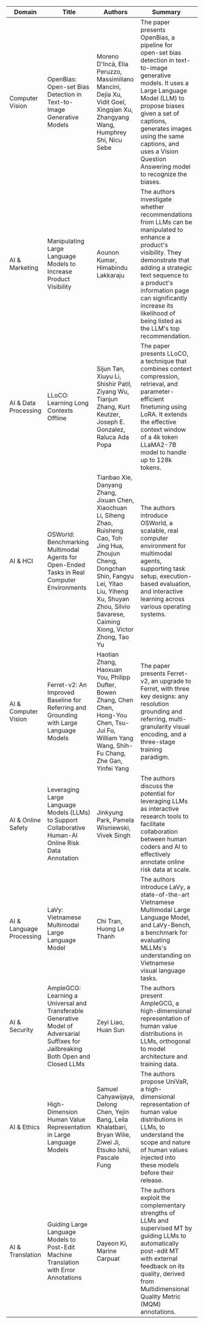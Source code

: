 | Domain | Title | Authors | Summary | Link |
| --- | --- | --- | --- | --- |
| Computer Vision | OpenBias: Open-set Bias Detection in Text-to-Image Generative Models | Moreno D'Incà, Elia Peruzzo, Massimiliano Mancini, Dejia Xu, Vidit Goel, Xingqian Xu, Zhangyang Wang, Humphrey Shi, Nicu Sebe | The paper presents OpenBias, a pipeline for open-set bias detection in text-to-image generative models. It uses a Large Language Model (LLM) to propose biases given a set of captions, generates images using the same captions, and uses a Vision Question Answering model to recognize the biases. | [Link](http://arxiv.org/abs/2404.07990v1) |
| AI & Marketing | Manipulating Large Language Models to Increase Product Visibility | Aounon Kumar, Himabindu Lakkaraju | The authors investigate whether recommendations from LLMs can be manipulated to enhance a product's visibility. They demonstrate that adding a strategic text sequence to a product's information page can significantly increase its likelihood of being listed as the LLM's top recommendation. | [Link](http://arxiv.org/abs/2404.07981v1) |
| AI & Data Processing | LLoCO: Learning Long Contexts Offline | Sijun Tan, Xiuyu Li, Shishir Patil, Ziyang Wu, Tianjun Zhang, Kurt Keutzer, Joseph E. Gonzalez, Raluca Ada Popa | The paper presents LLoCO, a technique that combines context compression, retrieval, and parameter-efficient finetuning using LoRA. It extends the effective context window of a 4k token LLaMA2-7B model to handle up to 128k tokens. | [Link](http://arxiv.org/abs/2404.07979v1) |
| AI & HCI | OSWorld: Benchmarking Multimodal Agents for Open-Ended Tasks in Real Computer Environments | Tianbao Xie, Danyang Zhang, Jixuan Chen, Xiaochuan Li, Siheng Zhao, Ruisheng Cao, Toh Jing Hua, Zhoujun Cheng, Dongchan Shin, Fangyu Lei, Yitao Liu, Yiheng Xu, Shuyan Zhou, Silvio Savarese, Caiming Xiong, Victor Zhong, Tao Yu | The authors introduce OSWorld, a scalable, real computer environment for multimodal agents, supporting task setup, execution-based evaluation, and interactive learning across various operating systems. | [Link](http://arxiv.org/abs/2404.07972v1) |
| AI & Computer Vision | Ferret-v2: An Improved Baseline for Referring and Grounding with Large Language Models | Haotian Zhang, Haoxuan You, Philipp Dufter, Bowen Zhang, Chen Chen, Hong-You Chen, Tsu-Jui Fu, William Yang Wang, Shih-Fu Chang, Zhe Gan, Yinfei Yang | The paper presents Ferret-v2, an upgrade to Ferret, with three key designs: any resolution grounding and referring, multi-granularity visual encoding, and a three-stage training paradigm. | [Link](http://arxiv.org/abs/2404.07973v1) |
| AI & Online Safety | Leveraging Large Language Models (LLMs) to Support Collaborative Human-AI Online Risk Data Annotation | Jinkyung Park, Pamela Wisniewski, Vivek Singh | The authors discuss the potential for leveraging LLMs as interactive research tools to facilitate collaboration between human coders and AI to effectively annotate online risk data at scale. | [Link](http://arxiv.org/abs/2404.07926v1) |
| AI & Language Processing | LaVy: Vietnamese Multimodal Large Language Model | Chi Tran, Huong Le Thanh | The authors introduce LaVy, a state-of-the-art Vietnamese Multimodal Large Language Model, and LaVy-Bench, a benchmark for evaluating MLLMs's understanding on Vietnamese visual language tasks. | [Link](http://arxiv.org/abs/2404.07922v1) |
| AI & Security | AmpleGCG: Learning a Universal and Transferable Generative Model of Adversarial Suffixes for Jailbreaking Both Open and Closed LLMs | Zeyi Liao, Huan Sun | The authors present AmpleGCG, a high-dimensional representation of human value distributions in LLMs, orthogonal to model architecture and training data. | [Link](http://arxiv.org/abs/2404.07921v1) |
| AI & Ethics | High-Dimension Human Value Representation in Large Language Models | Samuel Cahyawijaya, Delong Chen, Yejin Bang, Leila Khalatbari, Bryan Wilie, Ziwei Ji, Etsuko Ishii, Pascale Fung | The authors propose UniVaR, a high-dimensional representation of human value distributions in LLMs, to understand the scope and nature of human values injected into these models before their release. | [Link](http://arxiv.org/abs/2404.07900v1) |
| AI & Translation | Guiding Large Language Models to Post-Edit Machine Translation with Error Annotations | Dayeon Ki, Marine Carpuat | The authors exploit the complementary strengths of LLMs and supervised MT by guiding LLMs to automatically post-edit MT with external feedback on its quality, derived from Multidimensional Quality Metric (MQM) annotations. | [Link](http://arxiv.org/abs/2404.07851v1) |
